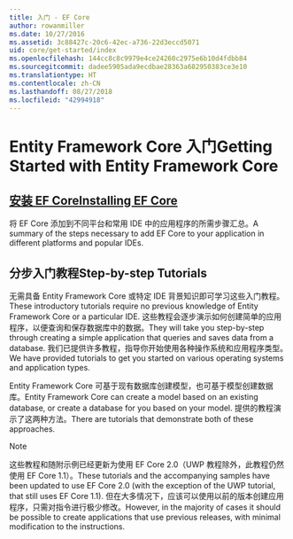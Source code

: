 ```yaml
---
title: 入门 - EF Core
author: rowanmiller
ms.date: 10/27/2016
ms.assetid: 3c88427c-20c6-42ec-a736-22d3eccd5071
uid: core/get-started/index
ms.openlocfilehash: 144cc8c8c9979e4ce24260c2975e6b10d4fdbb84
ms.sourcegitcommit: dadee5905ada9ecdbae28363a682950383ce3e10
ms.translationtype: HT
ms.contentlocale: zh-CN
ms.lasthandoff: 08/27/2018
ms.locfileid: "42994918"
---
```

# <a name="getting-started-with-entity-framework-core"></a><span data-ttu-id="d914f-102">Entity Framework Core 入门</span><span class="sxs-lookup"><span data-stu-id="d914f-102">Getting Started with Entity Framework Core</span></span>

## <a name="installing-ef-coreinstallindexmd"></a>[<span data-ttu-id="d914f-103">安装 EF Core</span><span class="sxs-lookup"><span data-stu-id="d914f-103">Installing EF Core</span></span>](install/index.md)

<span data-ttu-id="d914f-104">将 EF Core 添加到不同平台和常用 IDE 中的应用程序的所需步骤汇总。</span><span class="sxs-lookup"><span data-stu-id="d914f-104">A summary of the steps necessary to add EF Core to your application in different platforms and popular IDEs.</span></span>

## <a name="step-by-step-tutorials"></a><span data-ttu-id="d914f-105">分步入门教程</span><span class="sxs-lookup"><span data-stu-id="d914f-105">Step-by-step Tutorials</span></span>

<span data-ttu-id="d914f-106">无需具备 Entity Framework Core 或特定 IDE 背景知识即可学习这些入门教程。</span><span class="sxs-lookup"><span data-stu-id="d914f-106">These introductory tutorials require no previous knowledge of Entity Framework Core or a particular IDE.</span></span> <span data-ttu-id="d914f-107">这些教程会逐步演示如何创建简单的应用程序，以便查询和保存数据库中的数据。</span><span class="sxs-lookup"><span data-stu-id="d914f-107">They will take you step-by-step through creating a simple application that queries and saves data from a database.</span></span> <span data-ttu-id="d914f-108">我们已提供许多教程，指导你开始使用各种操作系统和应用程序类型。</span><span class="sxs-lookup"><span data-stu-id="d914f-108">We have provided tutorials to get you started on various operating systems and application types.</span></span>

<span data-ttu-id="d914f-109">Entity Framework Core 可基于现有数据库创建模型，也可基于模型创建数据库。</span><span class="sxs-lookup"><span data-stu-id="d914f-109">Entity Framework Core can create a model based on an existing database, or create a database for you based on your model.</span></span> <span data-ttu-id="d914f-110">提供的教程演示了这两种方法。</span><span class="sxs-lookup"><span data-stu-id="d914f-110">There are tutorials that demonstrate both of these approaches.</span></span>

> [!NOTE]  
> <span data-ttu-id="d914f-111">这些教程和随附示例已经更新为使用 EF Core 2.0（UWP 教程除外，此教程仍然使用 EF Core 1.1）。</span><span class="sxs-lookup"><span data-stu-id="d914f-111">These tutorials and the accompanying samples have been updated to use EF Core 2.0 (with the exception of the UWP tutorial, that still uses EF Core 1.1).</span></span> <span data-ttu-id="d914f-112">但在大多情况下，应该可以使用以前的版本创建应用程序，只需对指令进行极少修改。</span><span class="sxs-lookup"><span data-stu-id="d914f-112">However, in the majority of cases it should be possible to create applications that use previous releases, with minimal modification to the instructions.</span></span> 
